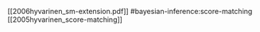 [[2006hyvarinen_sm-extension.pdf]]
#bayesian-inference:score-matching
[[2005hyvarinen_score-matching]]

